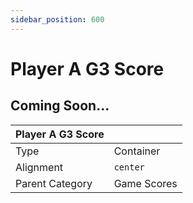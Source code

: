 ```yaml
---
sidebar_position: 600
---
```

    
# Player A G3 Score

## Coming Soon...

|     Player A G3 Score  ||
| -------- | ------- |
| Type  |  Container | Visibility | Image | Text  |
| Alignment |  `center`     |
| Parent Category    | Game Scores    |
